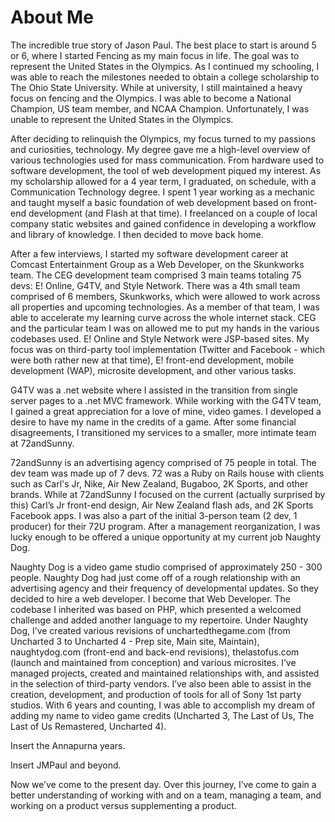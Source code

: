 # About Me

The incredible true story of Jason Paul.  The best place to start is around 5 or 6, where I started Fencing as my main focus in life. The goal was to represent the United States in the Olympics. As I continued my schooling, I was able to reach the milestones needed to obtain a college scholarship to The Ohio State University. While at university, I still maintained a heavy focus on fencing and the Olympics. I was able to become a National Champion, US team member, and NCAA Champion. Unfortunately, I was unable to represent the United States in the Olympics.

After deciding to relinquish the Olympics, my focus turned to my passions and curiosities, technology. My degree gave me a high-level overview of various technologies used for mass communication. From hardware used to software development, the tool of  web development piqued my interest. As my scholarship allowed for a 4 year term, I graduated, on schedule, with a Communication Technology degree. I spent 1 year working as a mechanic and taught myself a basic foundation of web development based on front-end development (and Flash at that time). I freelanced on a couple of local company static websites and gained confidence in developing a workflow and library of knowledge. I then decided to move back home. 

After a few interviews, I started my software development career at Comcast Entertainment Group as a Web Developer, on the Skunkworks team. The CEG development team comprised 3 main teams totaling 75 devs: E! Online, G4TV, and Style Network. There was a 4th small team comprised of 6 members, Skunkworks, which were allowed to work across all properties and upcoming technologies. As a member of that team, I was able to accelerate my learning curve across the whole internet stack. CEG and the particular team I was on allowed me to put my hands in the various codebases used. E! Online and Style Network were JSP-based sites. My focus was on third-party tool implementation (Twitter and Facebook - which were both rather new at that time), E! front-end development, mobile development (WAP), microsite development, and other various tasks. 

G4TV was a .net website where I assisted in the transition from single server pages to a .net MVC framework. While working with the G4TV team, I gained a great appreciation for a love of mine, video games. I developed a desire to have my name in the credits of a game. After some financial disagreements, I transitioned my services to a smaller, more intimate team at 72andSunny.

72andSunny is an advertising agency comprised of 75 people in total. The dev team was made up of 7 devs. 72 was a Ruby on Rails house with clients such as Carl's Jr,  Nike, Air New Zealand, Bugaboo, 2K Sports, and other brands. While at 72andSunny I focused on the current (actually surprised by this) Carl’s Jr front-end design, Air New Zealand flash ads, and 2K Sports Facebook apps. I was also a part of the initial 3-person team (2 dev, 1 producer) for their 72U program. After a management reorganization, I was lucky enough to be offered a unique opportunity at my current job Naughty Dog. 

Naughty Dog is a video game studio comprised of approximately 250 - 300 people. Naughty Dog had just come off of a rough relationship with an advertising agency and their frequency of developmental updates. So they decided to hire a web developer. I become that Web Developer. The codebase I inherited was based on PHP, which presented a welcomed challenge and added another language to my repertoire. Under Naughty Dog, I’ve created various revisions of unchartedthegame.com (from Uncharted 3 to Uncharted 4 - Prep site, Main site, Maintain), naughtydog.com (front-end and back-end revisions), thelastofus.com (launch and maintained from conception) and various microsites. I’ve managed projects, created and maintained relationships with, and assisted in the selection of third-party vendors.  I’ve also been able to assist in the creation, development, and production of tools for all of Sony 1st party studios. With 6 years and counting, I was able to accomplish my dream of adding my name to video game credits (Uncharted 3, The Last of Us, The Last of Us Remastered, Uncharted 4). 

Insert the Annapurna years.

Insert JMPaul and beyond.

Now we’ve come to the present day. Over this journey, I’ve come to gain a better understanding of working with and on a team, managing a team, and working on a product versus supplementing a product.  
